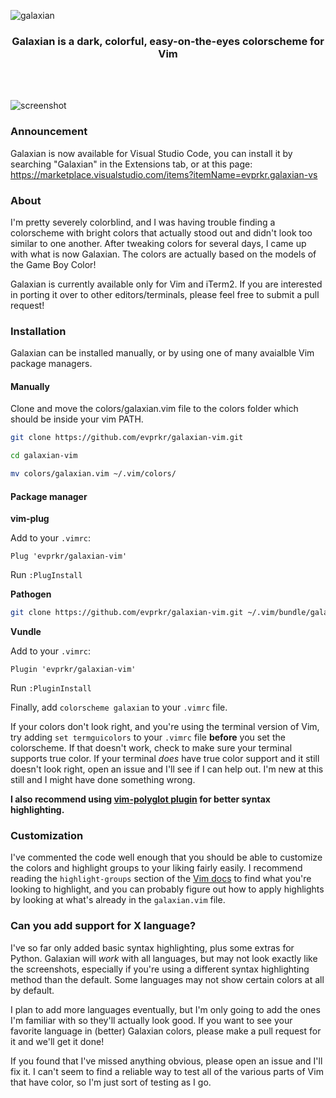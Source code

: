 ![galaxian](/images/promo.png)

<div align='center'>
  <h3>Galaxian is a dark, colorful, easy-on-the-eyes colorscheme for Vim</h3>
</div>
<br><br>

![screenshot](/images/screenshot.png)

### Announcement
Galaxian is now available for Visual Studio Code, you can install it by searching "Galaxian" in the Extensions tab, or at this page: https://marketplace.visualstudio.com/items?itemName=evprkr.galaxian-vs

### About
I'm pretty severely colorblind, and I was having trouble finding a colorscheme with bright colors that actually stood out and didn't look too similar to one another. After tweaking colors for several days, I came up with what is now Galaxian. The colors are actually based on the models of the Game Boy Color!

Galaxian is currently available only for Vim and iTerm2. If you are interested in porting it over to other editors/terminals, please feel free to submit a pull request!

### Installation
Galaxian can be installed manually, or by using one of many avaialble Vim package managers.

#### Manually

Clone and move the colors/galaxian.vim file to the colors folder which should be inside your vim PATH.
```sh
git clone https://github.com/evprkr/galaxian-vim.git

cd galaxian-vim

mv colors/galaxian.vim ~/.vim/colors/
```

#### Package manager

**vim-plug**

Add to your ``.vimrc``:
```
Plug 'evprkr/galaxian-vim'
```
Run ``:PlugInstall``

**Pathogen**

```sh
git clone https://github.com/evprkr/galaxian-vim.git ~/.vim/bundle/galaxian
```

**Vundle**

Add to your ``.vimrc``:
```
Plugin 'evprkr/galaxian-vim'
```
Run ``:PluginInstall``

Finally, add ```colorscheme galaxian``` to your ``.vimrc`` file.

If your colors don't look right, and you're using the terminal version of Vim, try adding ``set termguicolors`` to your ``.vimrc`` file **before** you set the colorscheme. If that doesn't work, check to make sure your terminal supports true color. If your terminal *does* have true color support and it still doesn't look right, open an issue and I'll see if I can help out. I'm new at this still and I might have done something wrong.

**I also recommend using [vim-polyglot plugin](https://github.com/sheerun/vim-polyglot) for better syntax highlighting.**

### Customization
I've commented the code well enough that you should be able to customize the colors and highlight groups to your liking fairly easily. I recommend reading the ``highlight-groups`` section of the [Vim docs](http://vimdoc.sourceforge.net/htmldoc/syntax.html#:highlight) to find what you're looking to highlight, and you can probably figure out how to apply highlights by looking at what's already in the ``galaxian.vim`` file.

### Can you add support for X language?
I've so far only added basic syntax highlighting, plus some extras for Python. Galaxian will *work* with all languages, but may not look exactly like the screenshots, especially if you're using a different syntax highlighting method than the default. Some languages may not show certain colors at all by default.

I plan to add more languages eventually, but I'm only going to add the ones I'm familiar with so they'll actually look good. If you want to see your favorite language in (better) Galaxian colors, please make a pull request for it and we'll get it done!

If you found that I've missed anything obvious, please open an issue and I'll fix it. I can't seem to find a reliable way to test all of the various parts of Vim that have color, so I'm just sort of testing as I go.

